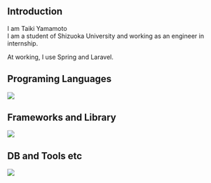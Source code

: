 ## Introduction

I am Taiki Yamamoto  
I am a student of Shizuoka University and working as an engineer in internship.

At working, I use Spring and Laravel.

## Programing Languages
![](https://skillicons.dev/icons?i=java,python,php,html,css,js,ts)

## Frameworks and Library
![](https://skillicons.dev/icons?i=spring,django,laravel,react,jquery,bootstrap)

## DB and Tools etc
![](https://skillicons.dev/icons?i=postgresql,mysql,docker,git,github,gitlab,linux,vite,wordpress)

<!-- ## Learning
![](https://skillicons.dev/icons?i=ts,react)

<!--
**yamataiki/yamataiki** is a ✨ _special_ ✨ repository because its `README.md` (this file) appears on your GitHub profile.

Here are some ideas to get you started:

- 🔭 I’m currently working on ...
- 🌱 I’m currently learning ...
- 👯 I’m looking to collaborate on ...
- 🤔 I’m looking for help with ...
- 💬 Ask me about ...
- 📫 How to reach me: ...
- 😄 Pronouns: ...
- ⚡ Fun fact: ...
-->
